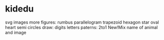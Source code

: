 # kidedu
svg images more
figures: rumbus parallelogram trapezoid hexagon star oval heart semi circles 
draw: digits letters
paterns: 2to1
New!Mix name of animal and image